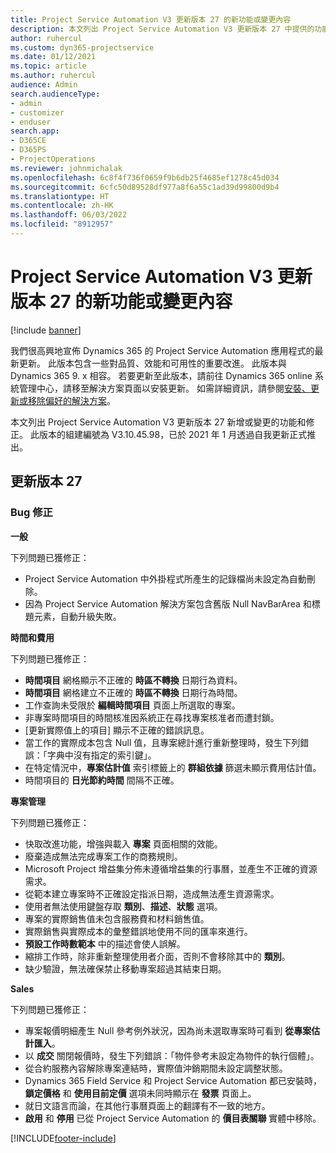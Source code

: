 ```yaml
---
title: Project Service Automation V3 更新版本 27 的新功能或變更內容
description: 本文列出 Project Service Automation V3 更新版本 27 中提供的功能和修正。
author: ruhercul
ms.custom: dyn365-projectservice
ms.date: 01/12/2021
ms.topic: article
ms.author: ruhercul
audience: Admin
search.audienceType:
- admin
- customizer
- enduser
search.app:
- D365CE
- D365PS
- ProjectOperations
ms.reviewer: johnmichalak
ms.openlocfilehash: 6c8f4f736f0659f9b6db25f4685ef1278c45d034
ms.sourcegitcommit: 6cfc50d89528df977a8f6a55c1ad39d99800d9b4
ms.translationtype: HT
ms.contentlocale: zh-HK
ms.lasthandoff: 06/03/2022
ms.locfileid: "8912957"
---
```

# <a name="whats-new-or-changed-in-project-service-automation-update-release-27-v3"></a>Project Service Automation V3 更新版本 27 的新功能或變更內容

[!include [banner](../includes/psa-now-project-operations.md)]

我們很高興地宣佈 Dynamics 365 的 Project Service Automation 應用程式的最新更新。 此版本包含一些對品質、效能和可用性的重要改進。 此版本與 Dynamics 365 9. x 相容。 若要更新至此版本，請前往 Dynamics 365 online 系統管理中心，請移至解決方案頁面以安裝更新。 如需詳細資訊，請參閱[安裝、更新或移除偏好的解決方案](/power-platform/admin/install-remove-preferred-solution)。

本文列出 Project Service Automation V3 更新版本 27 新增或變更的功能和修正。 此版本的組建編號為 V3.10.45.98，已於 2021 年 1 月透過自我更新正式推出。

## <a name="update-release-27"></a>更新版本 27

### <a name="bug-fixes"></a>Bug 修正

**一般**

下列問題已獲修正：

- Project Service Automation 中外掛程式所產生的記錄檔尚未設定為自動刪除。
- 因為 Project Service Automation 解決方案包含舊版 Null NavBarArea 和標題元素，自動升級失敗。

**時間和費用**

下列問題已獲修正：

- **時間項目** 網格顯示不正確的 **時區不轉換** 日期行為資料。
- **時間項目** 網格建立不正確的 **時區不轉換** 日期行為時間。
- 工作查詢未受限於 **編輯時間項目** 頁面上所選取的專案。
- 非專案時間項目的時間核准因系統正在尋找專案核准者而遭封鎖。
- [更新實際值上的項目] 顯示不正確的錯誤訊息。
- 當工作的實際成本包含 Null 值，且專案總計進行重新整理時，發生下列錯誤：「字典中沒有指定的索引鍵」。
- 在特定情況中，**專案估計值** 索引標籤上的 **群組依據** 篩選未顯示費用估計值。
- 時間項目的 **日光節約時間** 間隔不正確。

**專案管理**

下列問題已獲修正：

- 快取改進功能，增強與載入 **專案** 頁面相關的效能。
- 廢棄造成無法完成專案工作的商務規則。
- Microsoft Project 增益集分佈未遵循增益集的行事曆，並產生不正確的資源需求。
- 從範本建立專案時不正確設定指派日期，造成無法產生資源需求。
- 使用者無法使用鍵盤存取 **類別**、**描述**、**狀態** 選項。
- 專案的實際銷售值未包含服務費和材料銷售值。
- 實際銷售與實際成本的彙整錯誤地使用不同的匯率來進行。
- **預設工作時數範本** 中的描述會使人誤解。
- 縮排工作時，除非重新整理使用者介面，否則不會移除其中的 **類別**。
- 缺少驗證，無法確保禁止移動專案超過其結束日期。

**Sales**

下列問題已獲修正：

- 專案報價明細產生 Null 參考例外狀況，因為尚未選取專案時可看到 **從專案估計匯入**。
- 以 **成交** 關閉報價時，發生下列錯誤：「物件參考未設定為物件的執行個體」。
- 從合約服務內容解除專案連結時，實際值沖銷期間未設定調整狀態。
- Dynamics 365 Field Service 和 Project Service Automation 都已安裝時，**鎖定價格** 和 **使用目前定價** 選項未同時顯示在 **發票** 頁面上。
- 就日文語言而論，在其他行事曆頁面上的翻譯有不一致的地方。
- **啟用** 和 **停用** 已從 Project Service Automation 的 **價目表關聯** 實體中移除。


[!INCLUDE[footer-include](../includes/footer-banner.md)]
